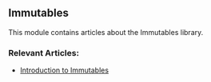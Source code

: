 ## Immutables

This module contains articles about the Immutables library.

### Relevant Articles:
- [Introduction to Immutables](https://www.baeldung.com/immutables)
